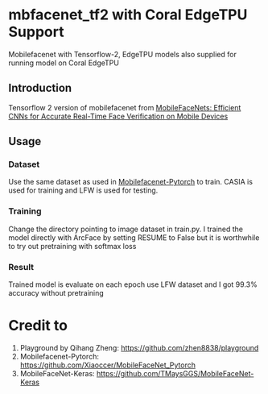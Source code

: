 # mbfacenet_tf2 with Coral EdgeTPU Support 

Mobilefacenet with Tensorflow-2, EdgeTPU models also supplied for running model on Coral EdgeTPU

## Introduction
Tensorflow 2 version of mobilefacenet from [MobileFaceNets: Efficient CNNs for Accurate Real-Time Face Verification on Mobile Devices](https://arxiv.org/abs/1804.07573)

## Usage

### Dataset
Use the same dataset as used in [Mobilefacenet-Pytorch](https://github.com/Xiaoccer/MobileFaceNet_Pytorch) to train. CASIA is used for training and LFW is used for testing.

### Training
Change the directory pointing to image dataset in train.py. I trained the model directly with ArcFace by setting RESUME to False but it is worthwhile to try out pretraining with softmax loss

### Result
Trained model is evaluate on each epoch use LFW dataset and I got 99.3% accuracy without pretraining

# Credit to
1. Playground by Qihang Zheng: https://github.com/zhen8838/playground
2. Mobilefacenet-Pytorch: https://github.com/Xiaoccer/MobileFaceNet_Pytorch
3. MobileFaceNet-Keras: https://github.com/TMaysGGS/MobileFaceNet-Keras

